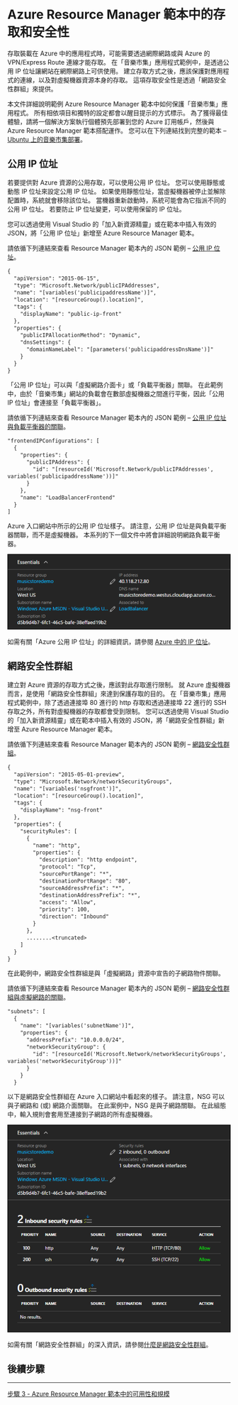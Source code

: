 <properties
   pageTitle="Azure Resource Manager 範本中的存取和安全性 | Microsoft Azure" 
   description="Azure 虛擬機器 DotNet 核心教學課程"
   services="virtual-machines-linux"
   documentationCenter="virtual-machines"
   authors="neilpeterson"
   manager="timlt"
   editor="tysonn"
   tags="azure-service-management"/>

<tags
   ms.service="virtual-machines-linux"
   ms.devlang="na"
   ms.topic="article"
   ms.tgt_pltfrm="vm-linux"
   ms.workload="infrastructure"
   ms.date="09/21/2016"
   ms.author="nepeters"/>


# <a name="access-and-security-in-azure-resource-manager-templates"></a>Azure Resource Manager 範本中的存取和安全性

存取裝載在 Azure 中的應用程式時，可能需要透過網際網路或與 Azure 的 VPN/Express Route 連線才能存取。 在「音樂市集」應用程式範例中，是透過公用 IP 位址讓網站在網際網路上可供使用。 建立存取方式之後，應該保護對應用程式的連線，以及對虛擬機器資源本身的存取。 這項存取安全性是透過「網路安全性群組」來提供。 

本文件詳細說明範例 Azure Resource Manager 範本中如何保護「音樂市集」應用程式。 所有相依項目和獨特的設定都會以醒目提示的方式標示。 為了獲得最佳體驗，請將一個解決方案執行個體預先部署到您的 Azure 訂用帳戶，然後與 Azure Resource Manager 範本搭配運作。 您可以在下列連結找到完整的範本 – [Ubuntu 上的音樂市集部署](https://github.com/Microsoft/dotnet-core-sample-templates/tree/master/dotnet-core-music-linux)。


## <a name="public-ip-address"></a>公用 IP 位址

若要提供對 Azure 資源的公用存取，可以使用公用 IP 位址。 您可以使用靜態或動態 IP 位址來設定公用 IP 位址。 如果使用靜態位址，當虛擬機器被停止並解除配置時，系統就會移除該位址。 當機器重新啟動時，系統可能會為它指派不同的公用 IP 位址。 若要防止 IP 位址變更，可以使用保留的 IP 位址。 

您可以透過使用 Visual Studio 的「加入新資源精靈」或在範本中插入有效的 JSON，將「公用 IP 位址」新增至 Azure Resource Manager 範本。 

請依循下列連結來查看 Resource Manager 範本內的 JSON 範例 – [公用 IP 位址](https://github.com/Microsoft/dotnet-core-sample-templates/blob/master/dotnet-core-music-linux/azuredeploy.json#L121)。


```none
{
  "apiVersion": "2015-06-15",
  "type": "Microsoft.Network/publicIPAddresses",
  "name": "[variables('publicipaddressName')]",
  "location": "[resourceGroup().location]",
  "tags": {
    "displayName": "public-ip-front"
  },
  "properties": {
    "publicIPAllocationMethod": "Dynamic",
    "dnsSettings": {
      "domainNameLabel": "[parameters('publicipaddressDnsName')]"
    }
  }
}
```

「公用 IP 位址」可以與「虛擬網路介面卡」或「負載平衡器」關聯。 在此範例中，由於「音樂市集」網站的負載會在數部虛擬機器之間進行平衡，因此「公用 IP 位址」會連接至「負載平衡器」。

請依循下列連結來查看 Resource Manager 範本內的 JSON 範例 – [公用 IP 位址與負載平衡器的關聯](https://github.com/Microsoft/dotnet-core-sample-templates/blob/master/dotnet-core-music-linux/azuredeploy.json#L208)。

```none
"frontendIPConfigurations": [
  {
    "properties": {
      "publicIPAddress": {
        "id": "[resourceId('Microsoft.Network/publicIPAddresses', variables('publicipaddressName'))]"
      }
    },
    "name": "LoadBalancerFrontend"
  }
]
```

Azure 入口網站中所示的公用 IP 位址樣子。 請注意，公用 IP 位址是與負載平衡器關聯，而不是虛擬機器。 本系列的下一個文件中將會詳細說明網路負載平衡器。

![公用 IP 位址](./media/virtual-machines-linux-dotnet-core/pubip.png)

如需有關「Azure 公用 IP 位址」的詳細資訊，請參閱 [Azure 中的 IP 位址](../virtual-network/virtual-network-ip-addresses-overview-arm.md)。

## <a name="network-security-group"></a>網路安全性群組

建立對 Azure 資源的存取方式之後，應該對此存取進行限制。 就 Azure 虛擬機器而言，是使用「網路安全性群組」來達到保護存取的目的。 在「音樂市集」應用程式範例中，除了透過連接埠 80 進行的 http 存取和透過連接埠 22 進行的 SSH 存取之外，所有對虛擬機器的存取都會受到限制。 您可以透過使用 Visual Studio 的「加入新資源精靈」或在範本中插入有效的 JSON，將「網路安全性群組」新增至 Azure Resource Manager 範本。

請依循下列連結來查看 Resource Manager 範本內的 JSON 範例 – [網路安全性群組](https://github.com/Microsoft/dotnet-core-sample-templates/blob/master/dotnet-core-music-linux/azuredeploy.json#L68)。

```none
{
  "apiVersion": "2015-05-01-preview",
  "type": "Microsoft.Network/networkSecurityGroups",
  "name": "[variables('nsgfront')]",
  "location": "[resourceGroup().location]",
  "tags": {
    "displayName": "nsg-front"
  },
  "properties": {
    "securityRules": [
      {
        "name": "http",
        "properties": {
          "description": "http endpoint",
          "protocol": "Tcp",
          "sourcePortRange": "*",
          "destinationPortRange": "80",
          "sourceAddressPrefix": "*",
          "destinationAddressPrefix": "*",
          "access": "Allow",
          "priority": 100,
          "direction": "Inbound"
        }
      },
      ........<truncated> 
    ]
  }
}
```

在此範例中，網路安全性群組是與「虛擬網路」資源中宣告的子網路物件關聯。 

請依循下列連結來查看 Resource Manager 範本內的 JSON 範例 – [網路安全性群組與虛擬網路的關聯](https://github.com/Microsoft/dotnet-core-sample-templates/blob/master/dotnet-core-music-linux/azuredeploy.json#L158)。


```none
"subnets": [
  {
    "name": "[variables('subnetName')]",
    "properties": {
      "addressPrefix": "10.0.0.0/24",
      "networkSecurityGroup": {
        "id": "[resourceId('Microsoft.Network/networkSecurityGroups', variables('networkSecurityGroup'))]"
      }
    }
  }
```

以下是網路安全性群組在 Azure 入口網站中看起來的樣子。 請注意，NSG 可以與子網路和 (或) 網路介面關聯。 在此案例中，NSG 是與子網路關聯。 在此組態中，輸入規則會套用至連接到子網路的所有虛擬機器。

![網路安全性群組](./media/virtual-machines-linux-dotnet-core/nsg.png)

如需有關「網路安全性群組」的深入資訊，請參閱[什麼是網路安全性群組]( https://azure.microsoft.com/documentation/articles/virtual-networks-nsg/)。

## <a name="next-step"></a>後續步驟

<hr>

[步驟 3 - Azure Resource Manager 範本中的可用性和規模](./virtual-machines-linux-dotnet-core-4-avalibility-scale.md)



<!--HONumber=Oct16_HO2-->


